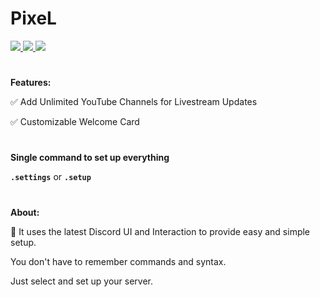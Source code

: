 
# PixeL

<a href="https://top.gg/bot/848304171814879273">
  <img src="https://top.gg/api/widget/servers/848304171814879273.svg">
</a>
<a href="https://top.gg/bot/848304171814879273">
  <img src="https://top.gg/api/widget/upvotes/848304171814879273.svg">
</a>
<a href="https://top.gg/bot/848304171814879273">
  <img src="https://top.gg/api/widget/owner/848304171814879273.svg">
</a>

#

**Features:**

 ✅ Add Unlimited YouTube Channels for Livestream Updates

 ✅ Customizable Welcome Card
 
 #

**Single command to set up everything**

   **` .settings `** 
        or
   **` .setup `** 
   
#

**About:**

🤖 It uses the latest Discord UI and Interaction to provide easy and simple setup. 

You don't have to remember commands and syntax. 

Just select and set up your server.
